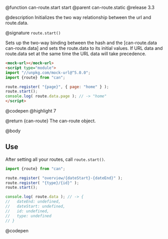 @function can-route.start start
@parent can-route.static
@release 3.3

@description Initializes the two way relationship between the url and route.data.

@signature `route.start()`

  Sets up the two-way binding between the hash and the [can-route.data can-route.data] and sets the route.data to its initial values. If URL data and route.data set at the same time the URL data will take precedence.

  ```html
  <mock-url></mock-url>
  <script type="module">
  import "//unpkg.com/mock-url@^5.0.0";
  import {route} from "can";

  route.register( "{page}", { page: "home" } );
  route.start();
  console.log( route.data.page ); // -> "home"
  </script>
  ```
  @codepen
  @highlight 7

  @return {can-route} The can-route object.

@body

## Use

After setting all your routes, call `route.start()`.

```js
import {route} from "can";

route.register( "overview/{dateStart}-{dateEnd}" );
route.register( "{type}/{id}" );
route.start();

console.log( route.data ); // -> {
//   dateEnd: undefined,
//   dateStart: undefined,
//   id: undefined,
//   type: undefined
// }
```
@codepen
